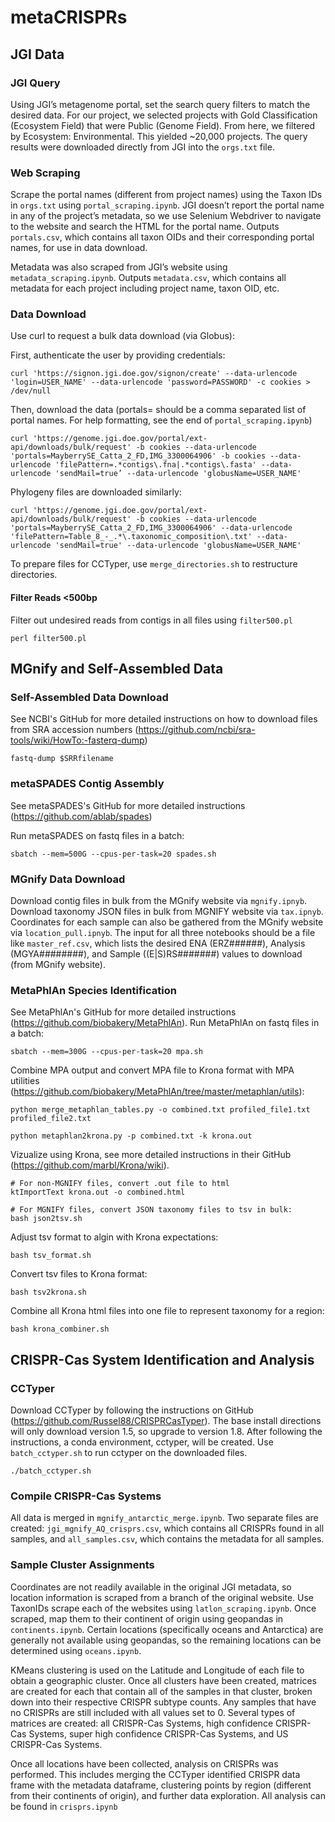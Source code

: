 # metaCRISPRs

## JGI Data

### JGI Query
Using JGI’s metagenome portal, set the search query filters to match the desired data. For our project, we selected projects with Gold Classification (Ecosystem Field) that were Public (Genome Field). From here, we filtered by Ecosystem: Environmental. This yielded ~20,000 projects. The query results were downloaded directly from JGI into the ```orgs.txt``` file. 

### Web Scraping
Scrape the portal names (different from project names) using the Taxon IDs in ```orgs.txt``` using ```portal_scraping.ipynb```. JGI doesn’t report the portal name in any of the project’s metadata, so we use Selenium Webdriver to navigate to the website and search the HTML for the portal name. Outputs ```portals.csv```, which contains all taxon OIDs and their corresponding portal names, for use in data download.

Metadata was also scraped from JGI’s website using ```metadata_scraping.ipynb```. Outputs ```metadata.csv```, which contains all metadata for each project including project name, taxon OID, etc. 

### Data Download
Use curl to request a bulk data download (via Globus):

First, authenticate the user by providing credentials:
```
curl 'https://signon.jgi.doe.gov/signon/create' --data-urlencode 'login=USER_NAME' --data-urlencode 'password=PASSWORD' -c cookies > /dev/null
```

Then, download the data (portals= should be a comma separated list of portal names. For help formatting, see the end of ```portal_scraping.ipynb```)
```
curl 'https://genome.jgi.doe.gov/portal/ext-api/downloads/bulk/request' -b cookies --data-urlencode 'portals=MayberrySE_Catta_2_FD,IMG_3300064906' -b cookies --data-urlencode 'filePattern=.*contigs\.fna|.*contigs\.fasta' --data-urlencode 'sendMail=true’ --data-urlencode 'globusName=USER_NAME'
```

Phylogeny files are downloaded similarly:
```
curl 'https://genome.jgi.doe.gov/portal/ext-api/downloads/bulk/request' -b cookies --data-urlencode 'portals=MayberrySE_Catta_2_FD,IMG_3300064906' --data-urlencode 'filePattern=Table_8_-_.*\.taxonomic_composition\.txt' --data-urlencode 'sendMail=true' --data-urlencode 'globusName=USER_NAME'
```

To prepare files for CCTyper, use ```merge_directories.sh``` to restructure directories.

#### Filter Reads <500bp
Filter out undesired reads from contigs in all files using ```filter500.pl```

```
perl filter500.pl
```

## MGnify and Self-Assembled Data

### Self-Assembled Data Download
See NCBI's GitHub for more detailed instructions on how to download files from SRA accession numbers (https://github.com/ncbi/sra-tools/wiki/HowTo:-fasterq-dump)

```
fastq-dump $SRRfilename
```

### metaSPADES Contig Assembly
See metaSPADES's GitHub for more detailed instructions (https://github.com/ablab/spades)

Run metaSPADES on fastq files in a batch:
```
sbatch --mem=500G --cpus-per-task=20 spades.sh
```

### MGnify Data Download
Download contig files in bulk from the MGnify website via ```mgnify.ipnyb```. Download taxonomy JSON files in bulk from MGNIFY website via ```tax.ipnyb```. Coordinates for each sample can also be gathered from the MGnify website via ```location_pull.ipnyb```. The input for all three notebooks should be a file like ```master_ref.csv```, which lists the desired ENA (ERZ######), Analysis (MGYA########), and Sample ((E|S)RS#######) values to download (from MGnify website). 

### MetaPhlAn Species Identification
See MetaPhlAn's GitHub for more detailed instructions (https://github.com/biobakery/MetaPhlAn). Run MetaPhlAn on fastq files in a batch:
```
sbatch --mem=300G --cpus-per-task=20 mpa.sh
```

Combine MPA output and convert MPA file to Krona format with MPA utilities (https://github.com/biobakery/MetaPhlAn/tree/master/metaphlan/utils):
```
python merge_metaphlan_tables.py -o combined.txt profiled_file1.txt profiled_file2.txt

python metaphlan2krona.py -p combined.txt -k krona.out
```

Vizualize using Krona, see more detailed instructions in their GitHub (https://github.com/marbl/Krona/wiki). 
```
# For non-MGNIFY files, convert .out file to html
ktImportText krona.out -o combined.html

# For MGNIFY files, convert JSON taxonomy files to tsv in bulk:
bash json2tsv.sh
```

Adjust tsv format to algin with Krona expectations:
```
bash tsv_format.sh
```

Convert tsv files to Krona format:
```
bash tsv2krona.sh
```

Combine all Krona html files into one file to represent taxonomy for a region:
```
bash krona_combiner.sh
```

## CRISPR-Cas System Identification and Analysis

### CCTyper
Download CCTyper by following the instructions on GitHub (https://github.com/Russel88/CRISPRCasTyper). The base install directions will only download version 1.5, so upgrade to version 1.8. After following the instructions, a conda environment, cctyper, will be created. Use ```batch_cctyper.sh``` to run cctyper on the downloaded files.

```
./batch_cctyper.sh
```

### Compile CRISPR-Cas Systems
All data is merged in ```mgnify_antarctic_merge.ipynb```. Two separate files are created: ```jgi_mgnify_AQ_crisprs.csv```, which contains all CRISPRs found in all samples, and ```all_samples.csv```, which contains the metadata for all samples.

### Sample Cluster Assignments
Coordinates are not readily available in the original JGI metadata, so location information is scraped from a branch of the original website. Use TaxonIDs scrape each of the websites using ```latlon_scraping.ipynb```. Once scraped, map them to their continent of origin using geopandas in ```continents.ipynb```. Certain locations (specifically oceans and Antarctica) are generally not available using geopandas, so the remaining locations can be determined using ```oceans.ipynb```.

KMeans clustering is used on the Latitude and Longitude of each file to obtain a geographic cluster. Once all clusters have been created, matrices are created for each that contain all of the samples in that cluster, broken down into their respective CRISPR subtype counts. Any samples that have no CRISPRs are still included with all values set to 0. Several types of matrices are created: all CRISPR-Cas Systems, high confidence CRISPR-Cas Systems, super high confidence CRISPR-Cas Systems, and US CRISPR-Cas Systems.

Once all locations have been collected, analysis on CRISPRs was performed. This includes merging the CCTyper identified CRISPR data frame with the metadata dataframe, clustering points by region (different from their continents of origin), and further data exploration. All analysis can be found in ```crisprs.ipynb```







